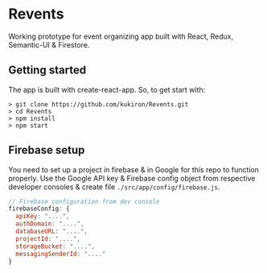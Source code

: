 # Revents

Working prototype for event organizing app built with React, Redux, Semantic-UI & Firestore.

## Getting started

The app is built with create-react-app. So, to get start with:

```shell
> git clone https://github.com/kukiron/Revents.git
> cd Revents
> npm install
> npm start
```

## Firebase setup

You need to set up a project in firebase & in Google for this repo to function properly. Use the Google API key & Firebase config object from respective developer consoles & create file `./src/app/config/firebase.js`.

```javascript
// Firebase configuration from dev console
firebaseConfig: {
  apiKey: "....",
  authDomain: "....",
  databaseURL: "....",
  projectId: "....",
  storageBucket: "....",
  messagingSenderId: "...."
}
```
